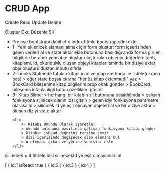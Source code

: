 <h1>CRUD App</h1>
<p>Create Read Update Delete</p>
<p>Oluştur Oku Düzenle Sil</p>

<ul>
    <li>
        Projeye bootstrapi dahil et
        > index.htmle bootstrap cdni ekle
    </li>
    <li>
        1- Yeni eklenicek elamanı almak için form oluştur:
        form içserisinden gelen verileri al ve state aktar
        ekle butonuna basıldığı anda forma girilen bilgilerle beraber yeni obje oluştur
        oluşturulan objenin değerleri: tarih, kitapIsmi, id, okunduMu
        oluşan objeyi kitaplar isminde bir diziye aktar
        obje oluşturulduktan inputu sıfırla
    </li>
    <li>
        2- books Stateinde tutulan kitapları al ve map methodu ile listele(ekrana bas)
        > eğer state boşsa ekrana "henüz kitap eklenmedi" yaz
        > BookCard bileşenine kitap bilgilerini prop olrak gönder
        > BookCard bileşenin kitapla iligli bütün özellikleri göster
    </li>
    <li>
        3- Kitap Silme: 
        > herhangi bir kitabın sil butonuna basıldığında 
        > çalışan fonkisyona silinicek olanın idsi gitsin
        > gelen idyi fonkisyona parametre olaraka  al 
        > silinicek id ye eşit olmayan objeleri al ve bir diziye aktar
        > oluşan diziyi state aktar
    </li>

    <li>
        4- Kitabı Okundu Olarak işaretle:
        > okundu butonuna basılınca çalışan fonkisyona kitabı gönder
        > kitabın isRead değerini tersine çevir
        > dizi içerisinde değişecek olan elemanı bul
        > o elemanı çıkar ve yerine yenisini ekle
    </li>

</ul>

silinecek = 4
filtrele idsi silinecekId ye eşit olmayanları al

<!-- dışarısı -->

<!-- dizi -->

[
{
id:1
isRead: true
}
{
id:2
}
{
id:3
}
{
id:4
}
]
